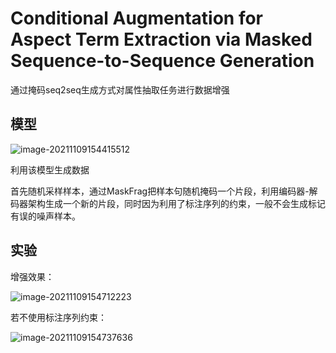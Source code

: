 # Conditional Augmentation for Aspect Term Extraction via Masked Sequence-to-Sequence Generation  
通过掩码seq2seq生成方式对属性抽取任务进行数据增强



## 模型

![image-20211109154415512](C:\Users\Admin\AppData\Roaming\Typora\typora-user-images\image-20211109154415512.png)

利用该模型生成数据

首先随机采样样本，通过MaskFrag把样本句随机掩码一个片段，利用编码器-解码器架构生成一个新的片段，同时因为利用了标注序列的约束，一般不会生成标记有误的噪声样本。



## 实验

增强效果：

![image-20211109154712223](C:\Users\Admin\AppData\Roaming\Typora\typora-user-images\image-20211109154712223.png)

若不使用标注序列约束：

![image-20211109154737636](C:\Users\Admin\AppData\Roaming\Typora\typora-user-images\image-20211109154737636.png)